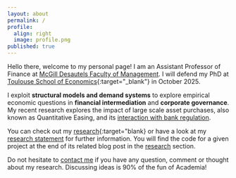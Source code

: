 ```yaml
---
layout: about
permalink: /
profile:
  align: right
  image: profile.png
published: true
---
```


Hello there, welcome to my personal page! I am an Assistant Professor of Finance at [McGill Desautels Faculty of Management](https://www.mcgill.ca/desautels/research/specializations/finance).  I will defend my PhD at [Toulouse School of Economics](https://www.tse-fr.eu){:target="_blank"} in October 2025.

I exploit **structural models and demand systems** to explore empirical economic questions in **financial intermediation** and **corporate governance**. My recent research explores the impact of large scale asset purchases, also known as Quantitative Easing, and its [interaction with bank regulation]({{site.url}}/downloads/JMP.pdf). 

You can check out my [research]({{site.baseurl}}/blog/){:target="blank} or have a look at my [research statement]({{site.baseurl}}/ResearchStatement/) for further information. You will find the code for a given project at the end of its related blog post in the [research]({{site.baseurl}}/blog/) section. 

Do not hesitate to [contact me](mailto:basile.dubois@mcgill.ca) if you have any question, comment or thought about my research. Discussing ideas is 90% of the fun of Academia!

